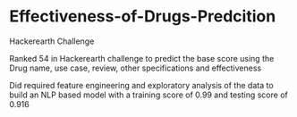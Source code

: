 # Effectiveness-of-Drugs-Predcition
Hackerearth Challenge

Ranked 54 in Hackerearth challenge to predict the base score using the Drug name, use case, review, other specifications and effectiveness

Did required feature engineering and exploratory analysis of the data to build an NLP based model with a training score of 0.99 and testing score of 0.916
